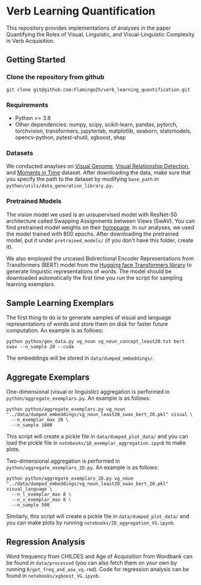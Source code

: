 # Verb Learning Quantification

This repository provides implementations of analyses in the paper Quantifying the Roles of Visual, Linguistic, and Visual-Linguistic Complexity in Verb Acquisition.

## Getting Started

### Clone the repository from github

```
git clone git@github.com:FlamingoZh/verb_learning_quantification.git
```

### Requirements

- Python >= 3.8
- Other dependencies: numpy, scipy, scikit-learn, pandas, pytorch, torchvision, transformers, jupyterlab, matplotlib, seaborn, statsmodels, opencv-python, pytest-shutil, xgboost, shap

### Datasets

We conducted anaylses on [Visual Genome](http://visualgenome.org/), [Visual Relationship Detection](https://cs.stanford.edu/people/ranjaykrishna/vrd/), and [Moments in Time](http://moments.csail.mit.edu/) dataset. After downloading the data, make sure that you specify the path to the dataset by modifying `base_path` in `python/utils/data_generation_library.py`.

### Pretrained Models

The vision model we used is an unsupervised model with ResNet-50 architecture called Swapping Assignments between Views (SwAV). You can find pretrained model weights on their [homepage](https://github.com/facebookresearch/swav). In our analyses, we used the model trained with 800 epochs. After downloading the pretrained model, put it under `pretrained_models/` (if you don't have this folder, create it).

We also employed the uncased Bidirectional Encoder Representations from Transformers (BERT) model from the [Hugging face Transformers library](https://huggingface.co/docs/transformers/model_doc/bert) to generate linguistic representations of words. The model should be downloaded automatically the first time you run the script for sampling learning exemplars.

## Sample Learning Exemplars

The first thing to do is to generate samples of visual and language representations of words and store them on disk for faster future computation. An example is as follows:

```
python python/gen_data.py vg_noun vg_noun_concept_least20.txt bert swav --n_sample 20 --cuda
```

The embeddings will be stored in `data/dumped_embeddings/`.

## Aggregate Exemplars

One-dimensional (visual or linguistic) aggregation is performed in `python/aggregate_exemplars.py`. An example is as follows:

```
python python/aggregate_exemplars.py vg_noun "../data/dumped_embeddings/vg_noun_least20_swav_bert_20.pkl" visual \
  --n_exemplar_max 20 \
  --n_sample 1000
```

This script will create a pickle file in `data/dumped_plot_data/` and you can load the pickle file in `notebooks/1D_exemplar_aggregation.ipynb` to make plots.

Two-dimensional aggregation is performed in `python/aggregate_exemplars_2D.py`. An example is as follows:

```
python python/aggregate_exemplars_2D.py vg_noun "../data/dumped_embeddings/vg_noun_least20_swav_bert_20.pkl" visual_language \
  --n_l_exemplar_max 8 \
  --n_v_exemplar_max 8 \
  --n_sample 500
```

Similarly, this script will create a pickle file in `data/dumped_plot_data/` and you can make plots by running `notebooks/2D_aggregation_VG.ipynb`.

## Regression Analysis

Word frequency from CHILDES and Age of Acquisition from Wordbank can be found in `data/processed` (you can also fetch them on your own by running `R/get_freq_and_aoa_vg.rmd`). Code for regression analysis can be found in `notebooks/xgboost_VG.ipynb`.
